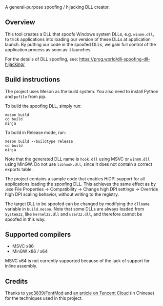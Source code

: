 A general-purpose spoofing / hijacking DLL creator.

## Overview

This tool creates a DLL that spoofs Windows system DLLs, e.g. `winmm.dll`, to trick applications into loading our version of these DLLs at application launch. By putting our code in the spoofed DLLs, we gain full control of the application process as soon as it launches.

For the details of DLL spoofing, see: https://prog.world/dll-spoofing-dll-hijacking/

## Build instructions

The project uses Meson as the build system. You also need to install Python and `pefile` from pip.

To build the spoofing DLL, simply run:

```
meson build
cd build
ninja
```

To build in Release mode, run:

```
meson build --buildtype release
cd build
ninja
```

Note that the generated DLL name is `hook.dll` using MSVC or `winmm.dll` using MinGW. Do not use `libhook.dll`, since it does not contain a correct exports table.

The project contains a sample code that enables HiDPI support for all applications loading the spoofing DLL. This achieves the same effect as by .exe File Properties → Compatibility → Change high DPI settings → Override high DPI scaling behavior, without writing to the registry.

The target DLL to be spoofed can be changed by modifying the `dllname` variable in `build.meson`. Note that some DLLs are always loaded from `System32`, like `kernel32.dll` and `user32.dll`, and therefore cannot be spoofed in this way.

## Supported compilers

- MSVC x86
- MinGW x86 / x64

MSVC x64 is not currently supported because of the lack of support for inline assembly.

## Credits

Thanks to [ysc3839/FontMod](https://github.com/ysc3839/FontMod) and [an article on Tencent Cloud](https://cloud.tencent.com/developer/article/1498506) (in Chinese) for the techniques used in this project.
